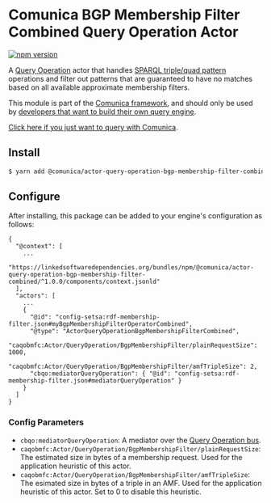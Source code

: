 # Comunica BGP Membership Filter Combined Query Operation Actor

[![npm version](https://badge.fury.io/js/%40comunica%2Factor-query-operation-bgp-membership-filter-combined.svg)](https://www.npmjs.com/package/@comunica/actor-query-operation-bgp-membership-filter-combined)

A [Query Operation](https://github.com/comunica/comunica/tree/master/packages/bus-query-operation) actor that
handles [SPARQL triple/quad pattern](https://www.w3.org/TR/sparql11-query/#QSynTriples) operations
and filter out patterns that are guaranteed to have no matches based on all available approximate membership filters.

This module is part of the [Comunica framework](https://github.com/comunica/comunica),
and should only be used by [developers that want to build their own query engine](https://comunica.dev/docs/modify/).

[Click here if you just want to query with Comunica](https://comunica.dev/docs/query/).

## Install

```bash
$ yarn add @comunica/actor-query-operation-bgp-membership-filter-combined
```

## Configure

After installing, this package can be added to your engine's configuration as follows:
```text
{
  "@context": [
    ...
    "https://linkedsoftwaredependencies.org/bundles/npm/@comunica/actor-query-operation-bgp-membership-filter-combined/^1.0.0/components/context.jsonld"  
  ],
  "actors": [
    ...
    {
      "@id": "config-setsa:rdf-membership-filter.json#myBgpMembershipFilterOperatorCombined",
      "@type": "ActorQueryOperationBgpMembershipFilterCombined",
      "caqobmfc:Actor/QueryOperation/BgpMembershipFilter/plainRequestSize": 1000,
      "caqobmfc:Actor/QueryOperation/BgpMembershipFilter/amfTripleSize": 2,
      "cbqo:mediatorQueryOperation": { "@id": "config-setsa:rdf-membership-filter.json#mediatorQueryOperation" }
    }
  ]
}
```

### Config Parameters

* `cbqo:mediatorQueryOperation`: A mediator over the [Query Operation bus](https://github.com/comunica/comunica/tree/master/packages/bus-query-operation).
* `caqobmfc:Actor/QueryOperation/BgpMembershipFilter/plainRequestSize`: The estimated size in bytes of a membership request. Used for the application heuristic of this actor.
* `caqobmfc:Actor/QueryOperation/BgpMembershipFilter/amfTripleSize`: The esimated size in bytes of a triple in an AMF. Used for the application heuristic of this actor. Set to 0 to disable this heuristic.

